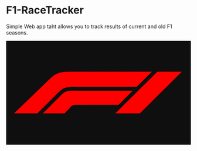 # F1-RaceTracker
Simple Web app taht allows you to track results of current and old F1 seasons.

![F1-logo](./ReadmePhotos/f1.webp)
